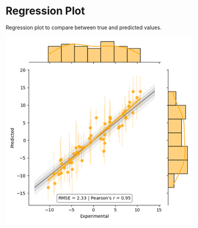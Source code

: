 # Regression Plot

Regression plot to compare between true and predicted values.

![Regression Plot](images/regplot.png)